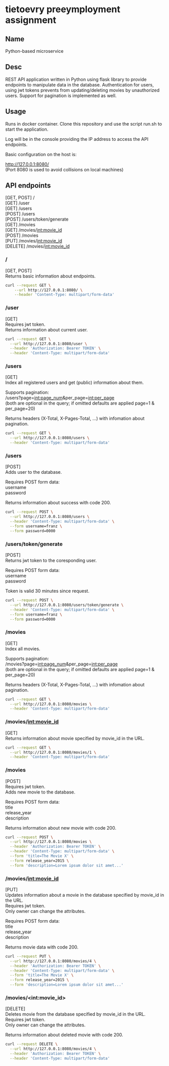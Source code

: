 # tietoevry preeymployment assignment

## Name
Python-based microservice

## Desc
REST API application written in Python using flask library to provide endpoints to manipulate data in the database.
Authentication for users, using jwt tokens prevents from updating/deleting movies by unauthorized users.
Support for pagination is implemented as well.

## Usage
Runs in docker container. Clone this repository and use the script run.sh to start the application.

Log will be in the console providing the IP address to access the API endpoints.

Basic configuration on the host is:

http://127.0.0.1:8080/<br />
(Port 8080 is used to avoid collisions on local machines)

## API endpoints
[GET, POST] /<br />
[GET] /user<br />
[GET] /users<br />
[POST] /users<br />
[POST] /users/token/generate<br />
[GET] /movies<br />
[GET] /movies/<int:movie_id><br />
[POST] /movies<br />
[PUT] /movies/<int:movie_id><br />
[DELETE] /movies/<int:movie_id><br />

### /
[GET, POST]<br />
Returns basic information about endpoints.

```bash
curl --request GET \
    --url http://127.0.0.1:8080/ \
    --header 'Content-Type: multipart/form-data'
```

### /user
[GET]<br />
Requires jwt token.<br />
Returns information about current user.

```bash
curl --request GET \
  --url http://127.0.0.1:8080/user \
  --header 'Authorization: Bearer TOKEN' \
  --header 'Content-Type: multipart/form-data'
```

### /users
[GET]<br />
Index all registered users and get (public) information about them.

Supports pagination:<br />
/users?page=<int:page_num>&per_page=<int:per_page><br />
(both are optional in the query; if omitted defaults are applied page=1 & per_page=20)

Returns headers (X-Total, X-Pages-Total, ...) with infomation about pagination.

```bash
curl --request GET \
  --url http://127.0.0.1:8080/users \
  --header 'Content-Type: multipart/form-data'
```

### /users
[POST]<br />
Adds user to the database.

Requires POST form data:<br />
username<br />
password

Returns information about success with code 200.

```bash
curl --request POST \
  --url http://127.0.0.1:8080/users \
  --header 'Content-Type: multipart/form-data' \
  --form username=franz \
  --form password=0000
```

### /users/token/generate
[POST]<br />
Returns jwt token to the coresponding user.

Requires POST form data:<br />
username<br />
password

Token is valid 30 minutes since request.

```bash
curl --request POST \
  --url http://127.0.0.1:8080/users/token/generate \
  --header 'Content-Type: multipart/form-data' \
  --form username=franz \
  --form password=0000
```

### /movies
[GET]<br />
Index all movies.

Supports pagination:<br />
/movies?page=<int:page_num>&per_page=<int:per_page><br />
(both are optional in the query; if omitted defaults are applied page=1 & per_page=20)

Returns headers (X-Total, X-Pages-Total, ...) with infomation about pagination.

```bash
curl --request GET \
  --url http://127.0.0.1:8080/movies \
  --header 'Content-Type: multipart/form-data'
```

### /movies/<int:movie_id>
[GET]<br />
Returns information about movie specified by movie_id in the URL.

```bash
curl --request GET \
  --url http://127.0.0.1:8080/movies/1 \
  --header 'Content-Type: multipart/form-data'
```

### /movies
[POST]<br />
Requires jwt token.<br />
Adds new movie to the database.

Requires POST form data:<br />
title<br />
release_year<br />
description

Returns information about new movie with code 200.

```bash
curl --request POST \
  --url http://127.0.0.1:8080/movies \
  --header 'Authorization: Bearer TOKEN' \
  --header 'Content-Type: multipart/form-data' \
  --form 'title=The Movie X' \
  --form release_year=2015 \
  --form 'description=Lorem ipsum dolor sit amet...'
```

### /movies/<int:movie_id>
[PUT]<br />
Updates information about a movie in the database specified by movie_id in the URL.<br />
Requires jwt token.<br />
Only owner can change the attributes.

Requires POST form data:<br />
title<br />
release_year<br />
description

Returns movie data with code 200.

```bash
curl --request PUT \
  --url http://127.0.0.1:8080/movies/4 \
  --header 'Authorization: Bearer TOKEN' \
  --header 'Content-Type: multipart/form-data' \
  --form 'title=The Movie X' \
  --form release_year=2015 \
  --form 'description=Lorem ipsum dolor sit amet...'
```

### /movies/\<int:movie_id\>
[DELETE]<br />
Deletes movie from the database specified by movie_id in the URL.<br />
Requires jwt token.<br />
Only owner can change the attributes.

Returns information about deleted movie with code 200.

```bash
curl --request DELETE \
  --url http://127.0.0.1:8080/movies/4 \
  --header 'Authorization: Bearer TOKEN' \
  --header 'Content-Type: multipart/form-data'
```
